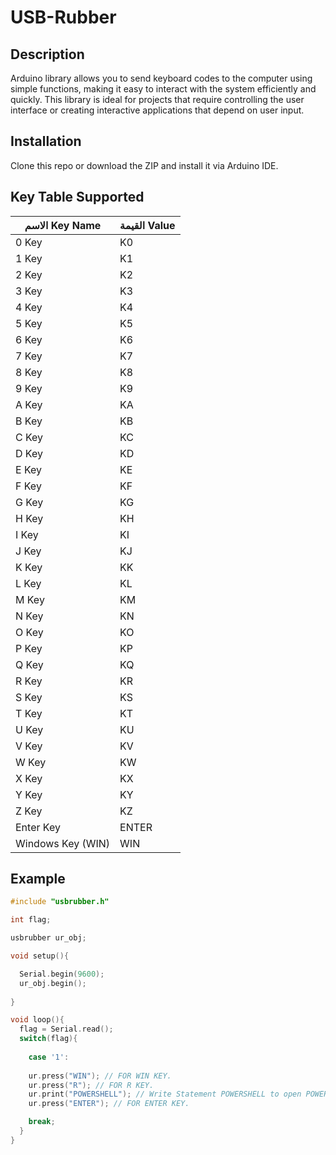 # USB-Rubber


## Description

Arduino library allows you to send keyboard codes to the computer using simple functions, making it easy to interact with the system efficiently and quickly. This library is ideal for projects that require controlling the user interface or creating interactive applications that depend on user input.

## Installation

Clone this repo or download the ZIP and install it via Arduino IDE.

## Key Table Supported

| الاسم Key Name      | القيمة Value |
|------------------------|----------------|
| 0 Key                 | K0             |
| 1 Key                 | K1             |
| 2 Key                 | K2             |
| 3 Key                 | K3             |
| 4 Key                 | K4             |
| 5 Key                 | K5             |
| 6 Key                 | K6             |
| 7 Key                 | K7             |
| 8 Key                 | K8             |
| 9 Key                 | K9             |
| A Key                 | KA             |
| B Key                 | KB             |
| C Key                 | KC             |
| D Key                 | KD             |
| E Key                 | KE             |
| F Key                 | KF             |
| G Key                 | KG             |
| H Key                 | KH             |
| I Key                 | KI             |
| J Key                 | KJ             |
| K Key                 | KK             |
| L Key                 | KL             |
| M Key                 | KM             |
| N Key                 | KN             |
| O Key                 | KO             |
| P Key                 | KP             |
| Q Key                 | KQ             |
| R Key                 | KR             |
| S Key                 | KS             |
| T Key                 | KT             |
| U Key                 | KU             |
| V Key                 | KV             |
| W Key                 | KW             |
| X Key                 | KX             |
| Y Key                 | KY             |
| Z Key                 | KZ             |
| Enter Key             | ENTER          |
| Windows Key (WIN)     | WIN            |


## Example

```cpp
#include "usbrubber.h"

int flag;

usbrubber ur_obj;

void setup(){

  Serial.begin(9600);
  ur_obj.begin();
  
}

void loop(){
  flag = Serial.read();
  switch(flag){
  
    case '1':
    
    ur.press("WIN"); // FOR WIN KEY.
    ur.press("R"); // FOR R KEY.
    ur.print("POWERSHELL"); // Write Statement POWERSHELL to open POWERSHELL window.
    ur.press("ENTER"); // FOR ENTER KEY.

    break;
  }
}
```





